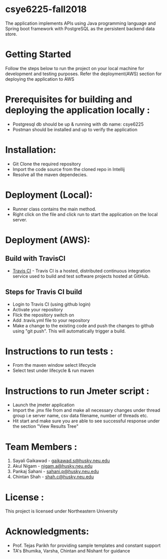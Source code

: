 # csye6225-fall2018
The application implements APIs using Java programming language and Spring boot framework with PostgreSQL as the persistent backend data store.

# Getting Started
Follow the steps below to run the project on your local machine for development and testing purposes. Refer the deployment(AWS) section for deploying the application to AWS

# Prerequisites for building and deploying the application locally :
- Postgresql db should be up & running with db name: csye6225
- Postman should be installed and up to verify the application

# Installation:
- Git Clone the required repository
- Import the code source from the cloned repo in Intellij
- Resolve all the maven dependecies.

# Deployment (Local):
- Runner class contains the main method.
- Right click on the file and click run to start the application on the local server.

# Deployment (AWS):
## Build with TravisCI
- [Travis CI](https://travis-ci.com/) - Travis CI is a hosted, distributed continuous integration service used to build and test software projects hosted at GitHub.
## Steps for Travis CI build
- Login to Travis CI (using github login)
- Activate your repository
- Flick the repository switch on
- Add .travis.yml file to your repository
- Make a change to the existing code and push the changes to github using "git push". This will automatically trigger a build.

# Instructions to run tests :
- From the maven window select lifecycle
- Select test under lifecycle & run maven

# Instructions to run Jmeter script :
- Launch the jmeter application
- Import the .jmx file from and make all necessary changes under thread group i.e server name, csv data filename, number of threads etc.
- Hit start and make sure you are able to see successful response under the section "View Results Tree"

# Team Members :
1. Sayali Gaikawad  -   gaikawad.s@husky.neu.edu
2. Akul Nigam       -   nigam.a@husky.neu.edu
3. Pankaj Sahani    -   sahani.p@husky.neu.edu
4. Chintan Shah     -   shah.c@husky.neu.edu

# License :
This project is licensed under Northeastern University

# Acknowledgments:
- Prof. Tejas Parikh for providing sample templates and constant support
- TA's Bhumika, Varsha, Chintan and Nishant for guidance
